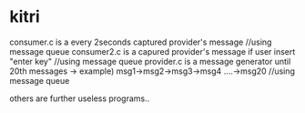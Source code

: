 # kitri
consumer.c is a every 2seconds captured provider's message //using message queue
consumer2.c is a capured provider's message if user insert "enter key" //using message queue
provider.c is a message generator until 20th messages -> example) msg1->msg2->msg3->msg4 ....->msg20 //using message queue

others are further useless programs..
